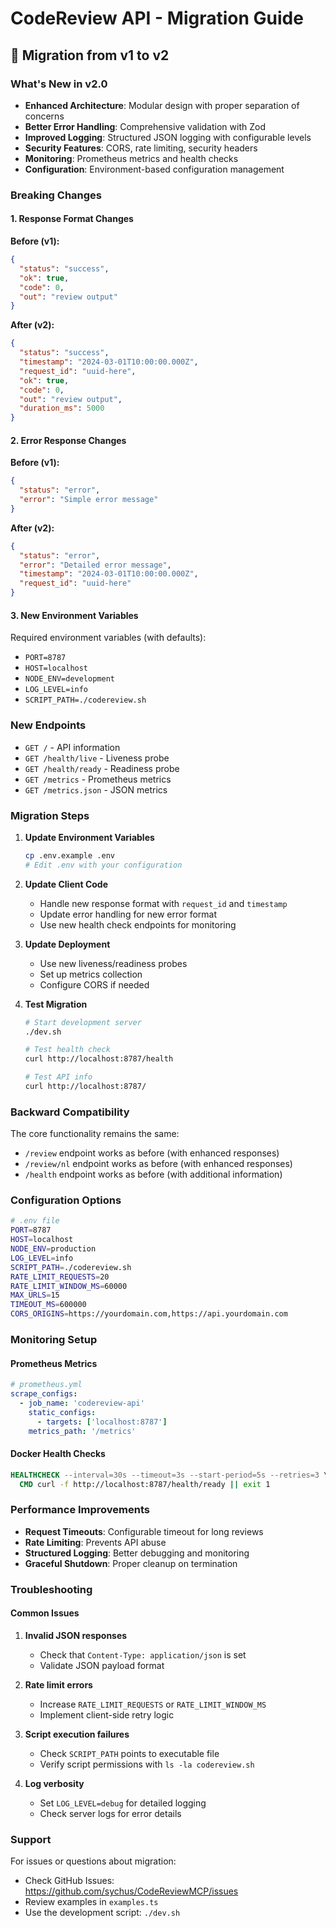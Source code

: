 # CodeReview API - Migration Guide

## 🔄 Migration from v1 to v2

### What's New in v2.0

- **Enhanced Architecture**: Modular design with proper separation of concerns
- **Better Error Handling**: Comprehensive validation with Zod
- **Improved Logging**: Structured JSON logging with configurable levels
- **Security Features**: CORS, rate limiting, security headers
- **Monitoring**: Prometheus metrics and health checks
- **Configuration**: Environment-based configuration management

### Breaking Changes

#### 1. Response Format Changes

**Before (v1):**
```json
{
  "status": "success",
  "ok": true,
  "code": 0,
  "out": "review output"
}
```

**After (v2):**
```json
{
  "status": "success",
  "timestamp": "2024-03-01T10:00:00.000Z",
  "request_id": "uuid-here",
  "ok": true,
  "code": 0,
  "out": "review output",
  "duration_ms": 5000
}
```

#### 2. Error Response Changes

**Before (v1):**
```json
{
  "status": "error",
  "error": "Simple error message"
}
```

**After (v2):**
```json
{
  "status": "error",
  "error": "Detailed error message",
  "timestamp": "2024-03-01T10:00:00.000Z",
  "request_id": "uuid-here"
}
```

#### 3. New Environment Variables

Required environment variables (with defaults):
- `PORT=8787`
- `HOST=localhost`
- `NODE_ENV=development`
- `LOG_LEVEL=info`
- `SCRIPT_PATH=./codereview.sh`

### New Endpoints

- `GET /` - API information
- `GET /health/live` - Liveness probe
- `GET /health/ready` - Readiness probe
- `GET /metrics` - Prometheus metrics
- `GET /metrics.json` - JSON metrics

### Migration Steps

1. **Update Environment Variables**
   ```bash
   cp .env.example .env
   # Edit .env with your configuration
   ```

2. **Update Client Code**
   - Handle new response format with `request_id` and `timestamp`
   - Update error handling for new error format
   - Use new health check endpoints for monitoring

3. **Update Deployment**
   - Use new liveness/readiness probes
   - Set up metrics collection
   - Configure CORS if needed

4. **Test Migration**
   ```bash
   # Start development server
   ./dev.sh
   
   # Test health check
   curl http://localhost:8787/health
   
   # Test API info
   curl http://localhost:8787/
   ```

### Backward Compatibility

The core functionality remains the same:
- `/review` endpoint works as before (with enhanced responses)
- `/review/nl` endpoint works as before (with enhanced responses)
- `/health` endpoint works as before (with additional information)

### Configuration Options

```bash
# .env file
PORT=8787
HOST=localhost
NODE_ENV=production
LOG_LEVEL=info
SCRIPT_PATH=./codereview.sh
RATE_LIMIT_REQUESTS=20
RATE_LIMIT_WINDOW_MS=60000
MAX_URLS=15
TIMEOUT_MS=600000
CORS_ORIGINS=https://yourdomain.com,https://api.yourdomain.com
```

### Monitoring Setup

#### Prometheus Metrics
```yaml
# prometheus.yml
scrape_configs:
  - job_name: 'codereview-api'
    static_configs:
      - targets: ['localhost:8787']
    metrics_path: '/metrics'
```

#### Docker Health Checks
```dockerfile
HEALTHCHECK --interval=30s --timeout=3s --start-period=5s --retries=3 \
  CMD curl -f http://localhost:8787/health/ready || exit 1
```

### Performance Improvements

- **Request Timeouts**: Configurable timeout for long reviews
- **Rate Limiting**: Prevents API abuse
- **Structured Logging**: Better debugging and monitoring
- **Graceful Shutdown**: Proper cleanup on termination

### Troubleshooting

#### Common Issues

1. **Invalid JSON responses**
   - Check that `Content-Type: application/json` is set
   - Validate JSON payload format

2. **Rate limit errors**
   - Increase `RATE_LIMIT_REQUESTS` or `RATE_LIMIT_WINDOW_MS`
   - Implement client-side retry logic

3. **Script execution failures**
   - Check `SCRIPT_PATH` points to executable file
   - Verify script permissions with `ls -la codereview.sh`

4. **Log verbosity**
   - Set `LOG_LEVEL=debug` for detailed logging
   - Check server logs for error details

### Support

For issues or questions about migration:
- Check GitHub Issues: https://github.com/sychus/CodeReviewMCP/issues
- Review examples in `examples.ts`
- Use the development script: `./dev.sh`
